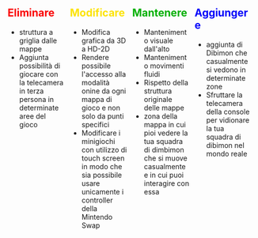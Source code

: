 


<style>
div.split3 div{
    float: left;
    width: 30%;
    width: 25%;
    width: 23%;
    padding: 0 1%
    }

div.clearer{
    float: none; clear: left
    }



.modifica { color:rgb(252, 227, 3);}
.mantieni { color:rgb(0, 175, 0); }
.elimina { color:rgb(250, 0, 0);}
.ok { color:rgb(0, 0, 250);}


</style>

<div class="split3">
    <div>
        <h2 class="elimina">Eliminare</h2>
        <p>
            <ul>
                <li> struttura a griglia dalle mappe </li>
                <li> Aggiunta possibilità di giocare con la telecamera in terza persona in determinate aree del gioco </li>
            </ul>
        </p>
    </div>
    <div>
        <h2 class="modifica">Modificare</h2>
        <p>
            <ul>
                <li> Modifica grafica da 3D a HD-2D </li>
                <li> Rendere possibile l'accesso alla modalità onine da ogni mappa di gioco e non solo da punti specifici </li>
                <li> Modificare i minigiochi con utilizzo di touch screen in modo che sia possibile usare unicamente i controller della Mintendo Swap </li>
            </ul>
        </p>
    </div>
    <div>
        <h2 class="mantieni"> Mantenere</h2>
        <p>
            <ul>
                <li> Mantenimento visuale dall'alto</li> 
                <li> Mantenimento movimenti fluidi</li>
                <li> Rispetto della struttura originale delle mappe </li>
                <li> zona della mappa in cui pioi vedere la tua squadra di dimbimon che si muove casualmente e in cui puoi interagire con essa </li>
            </ul>
        </p>
    </div>
    <div>
        <h2 class="ok">Aggiungere </h2>
        <p>
            <ul>
                <li> aggiunta di Dibimon che casualmente si vedono in determinate zone </li>
                <li> Sfruttare la telecamera della console per vidionare la tua squadra di dibimon nel mondo reale </li>
            </ul>
        </p>
    </div>
    <div class="clearer"> </div>
</div>

